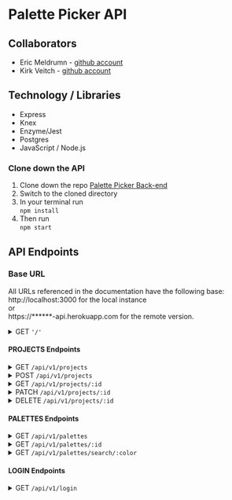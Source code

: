 [//]: # (use this line to add comments)
# Palette Picker API

## Collaborators  
- Eric Meldrumn - [github account](https://github.com/ericwm76)
- Kirk Veitch - [github account](https://github.com/KVeitch)

[//]: # (need to add project description)

## Technology / Libraries 

- Express
- Knex
- Enzyme/Jest
- Postgres
- JavaScript / Node.js

### Clone down the API

1. Clone down the repo [Palette Picker Back-end](https://github.com/KVeitch/palette-picker-back-end.git)
2. Switch to the cloned directory
3. In your terminal run  
                          ```npm install```
4. Then run   
              ```npm start```


## API Endpoints
### Base URL
All URLs referenced in the documentation have the following base:  
http://localhost:3000 for the local instance  
or  
https://******-api.herokuapp.com for the remote version.

<details><summary>GET <code>'/'</code></summary>  

  #### Response
  Link to API documentation  
</details>

#### PROJECTS Endpoints

<details><summary>GET <code>/api/v1/projects</code></summary>

<table>
  <thead>
    <tr>
      <th>Status</th>
      <th>Response</th>
    </tr>
  </thead>
  <tr>
    <th>
      200
    </th>
    <th>
      Returns an array containing all of the project objects
    </th>
  </tr>
</table>

<details> <summary>Example Response</summary>

```json
    [
      {
        "id": 1,
        "project_name": "Bob's House",
        "user_id": 1,
        "created_at": "2019-12-04T21:49:58.550Z",
        "updated_at": "2019-12-04T21:49:58.550Z"
      },
      {
        "id": 2,
        "project_name": "Susans's House",
        "user_id": 2,
        "created_at": "2019-12-04T21:49:58.554Z",
        "updated_at": "2019-12-04T21:49:58.554Z"
      },
      {
        "id": 3,
        "project_name": "Master Bath",
        "user_id": 1,
        "created_at": "2019-12-04T21:49:58.553Z",
        "updated_at": "2019-12-04T21:49:58.553Z"
      },
      {...}
    ]
```

  </details>

---

</details>

<details><summary>POST <code>/api/v1/projects</code></summary>


  <details> <summary>Example Response</summary>

```json
{
    "project_name": "Bob's Bike Jersey",
    "user_id": 1,
    "id": 5
}

```

  </details>

  ---

</details>

<details><summary>GET <code>/api/v1/projects/:id</code></summary>
<table>
  <thead>
    <tr>
      <th>Status</th>
      <th>Response</th>
    </tr>
  </thead>
  <tr>
    <th>
      200
    </th>
    <th>
      Returns a specific project object. 
    </th>
  </tr>
    <tr>
    <th>
      404
    </th>
    <th>
      <code>{
    "error": "There is a not player with an id of 1000"
}</code> 
    </th>
  </tr>
</table>

  <details> <summary>Example Response</summary>

```json
[
    {
        "id": 2,
        "project_name": "Susans's House",
        "user_id": 2,
        "created_at": "2019-12-04T21:49:58.554Z",
        "updated_at": "2019-12-04T21:49:58.554Z"
    }
]

```

  </details>

  ---

</details>

<details><summary>PATCH <code>/api/v1/projects/:id</code></summary>


  <details> <summary>Example Response</summary>

```json
    "Susan's Bike Jersey"
```
  </details>

  ---

</details>

<details><summary>DELETE <code>/api/v1/projects/:id</code></summary>


  <details> <summary>Example Response</summary>

```json


```

  </details>

  ---

</details>

#### PALETTES Endpoints

<details><summary>GET <code>/api/v1/palettes</code></summary>


  <details> <summary>Example Response</summary>

```json
[
    {
        "id": 1,
        "palette_name": "Colors",
        "project_id": 1,
        "color0": "6320ee",
        "color1": "D5f2e3",
        "color2": "999950",
        "color3": "C7B446",
        "color4": "C2B078",
        "created_at": "2019-12-04T21:49:58.568Z",
        "updated_at": "2019-12-04T21:49:58.568Z"
    },
    {
        "id": 2,
        "palette_name": "Bright",
        "project_id": 1,
        "color0": "786fa6",
        "color1": "f19066",
        "color2": "FFFF00",
        "color3": "EDFF21",
        "color4": "A98307",
        "created_at": "2019-12-04T21:49:58.571Z",
        "updated_at": "2019-12-04T21:49:58.571Z"
    },
    {
        "id": 3,
        "palette_name": "Joker",
        "project_id": 1,
        "color0": "211a1d",
        "color1": "6320ee",
        "color2": "D5f2e3",
        "color3": "8075ff",
        "color4": "8fc93a",
        "created_at": "2019-12-04T21:49:58.572Z",
        "updated_at": "2019-12-04T21:49:58.572Z"
    },
    {
        "id": 4,
        "palette_name": "Russian Flat",
        "project_id": 1,
        "color0": "f19066",
        "color1": "786fa6",
        "color2": "f19066",
        "color3": "786fa6",
        "color4": "574b90",
        "created_at": "2019-12-04T21:49:58.572Z",
        "updated_at": "2019-12-04T21:49:58.572Z"
    }
]

```

  </details>

  ---

</details>

<details><summary>GET <code>/api/v1/palettes/:id</code></summary>


  <details> <summary>Example Response</summary>

```json
[
    {
        "id": 8,
        "palette_name": "BeachHouse",
        "project_id": 2,
        "color0": "Cc2936",
        "color1": "0a2934",
        "color2": "Ebbab9",
        "color3": "388697",
        "color4": "B5ffe1",
        "created_at": "2019-12-04T21:49:58.579Z",
        "updated_at": "2019-12-04T21:49:58.579Z"
    }
]
```

  </details>

  ---

</details>

<details><summary>GET <code>/api/v1/palettes/search/:color</code></summary>


  <details> <summary>Example Response</summary>

```json


```

  </details>

  ---

</details>

#### LOGIN Endpoints

<details><summary>GET <code>/api/v1/login</code></summary>


  <details> <summary>Example Response</summary>

```json


```

  </details>

  ---

</details>

